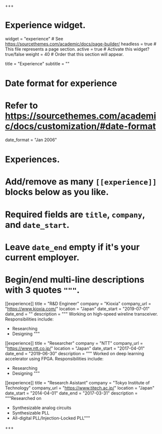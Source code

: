 +++
# Experience widget.
widget = "experience"  # See https://sourcethemes.com/academic/docs/page-builder/
headless = true  # This file represents a page section.
active = true  # Activate this widget? true/false
weight = 40  # Order that this section will appear.

title = "Experience"
subtitle = ""

# Date format for experience
#   Refer to https://sourcethemes.com/academic/docs/customization/#date-format
date_format = "Jan 2006"

# Experiences.
#   Add/remove as many `[[experience]]` blocks below as you like.
#   Required fields are `title`, `company`, and `date_start`.
#   Leave `date_end` empty if it's your current employer.
#   Begin/end multi-line descriptions with 3 quotes `"""`.
[[experience]]
  title = "R&D Engineer"
  company = "Kioxia"
  company_url = "https://www.kioxia.com/"
  location = "Japan"
  date_start = "2019-07-01"
  date_end = ""
  description = """ 
  Working on high-speed wireline transceiver.
  Responsibilities include:
  
  * Researching
  * Designing
  """

[[experience]]
  title = "Researcher"
  company = "NTT"
  company_url = "https://www.ntt.co.jp/"
  location = "Japan"
  date_start = "2017-04-01"
  date_end = "2019-06-30"
  description = """
  Worked on deep learning accelerator using FPGA.
  Responsibilities include: 
  
  * Researching
  * Designing
  """

[[experience]]
  title = "Research Asistant"
  company = "Tokyo Institute of Technology"
  company_url = "https://www.titech.ac.jp/"
  location = "Japan"
  date_start = "2014-04-01"
  date_end = "2017-03-31"
  description = """Researched on 
  * Synthesizable analog circuits
  * Synthesizable PLL
  * All-digital PLL/Injection-Locked PLL"""

+++
